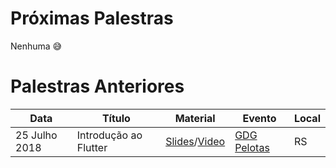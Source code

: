 # Próximas Palestras

Nenhuma :sweat_smile:

# Palestras Anteriores

| Data        | Título | Material | Evento | Local |
| ----------- | ----- | ----- | -------- | ------|
| 25 Julho 2018 | Introdução ao Flutter | [Slides](https://speakerdeck.com/reeichert/introducao-ao-flutter)/[Video](https://www.youtube.com/watch?v=EutjZUcjNBs) | [GDG Pelotas](https://www.meetup.com/pt-BR/GDG-Pelotas/) | RS |

